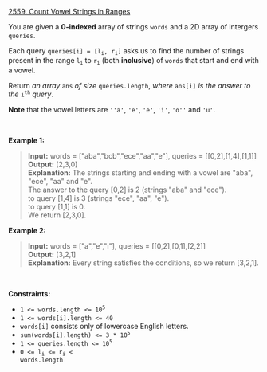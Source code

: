 [2559. Count Vowel Strings in Ranges](https://leetcode.com/problems/count-vowel-strings-in-ranges)

You are given a **0-indexed** array of strings `words` and a 2D array of intergers `queries`.

Each query <code>queries[i] = [l<sub>i</sub>, r<sub>i</sub>]</code> asks us to find the number of strings present in the range <code>l<sub>i</sub></code> to <code>r<sub>i</sub></code> (both **inclusive**) of `words` that start and end with a vowel.

Return *an array* `ans` *of size* `queries.length`, *where* `ans[i]` *is the answer to the* <code>i<sup>th</sup></code> *query*.

**Note** that the vowel letters are `''a'`, `'e'`, `'e'`, `'i'`, `'o''` and `'u'`.

<p>&nbsp;</p>

**Example 1:**

> **Input:** words = ["aba","bcb","ece","aa","e"], queries = [[0,2],[1,4],[1,1]] <br>
> **Output:** [2,3,0] <br>
> **Explanation:** The strings starting and ending with a vowel are "aba", "ece", "aa" and "e". <br>
> The answer to the query [0,2] is 2 (strings "aba" and "ece"). <br>
> to query [1,4] is 3 (strings "ece", "aa", "e"). <br>
> to query [1,1] is 0. <br>
> We return [2,3,0].

**Example 2:**

> **Input:** words = ["a","e","i"], queries = [[0,2],[0,1],[2,2]] <br>
> **Output:** [3,2,1] <br>
> **Explanation:** Every string satisfies the conditions, so we return [3,2,1].

<p>&nbsp;</p>

**Constraints:**

- <code>1 <= words.length <= 10<sup>5</sup></code>
- `1 <= words[i].length <= 40`
- `words[i]` consists only of lowercase English letters.
- <code>sum(words[i].length) <= 3 * 10<sup>5</sup></code>
- <code>1 <= queries.length <= 10<sup>5</sup></code>
- <code>0 <= l<sub>i</sub> <= r<sub>i</sub> < words.length</code>

